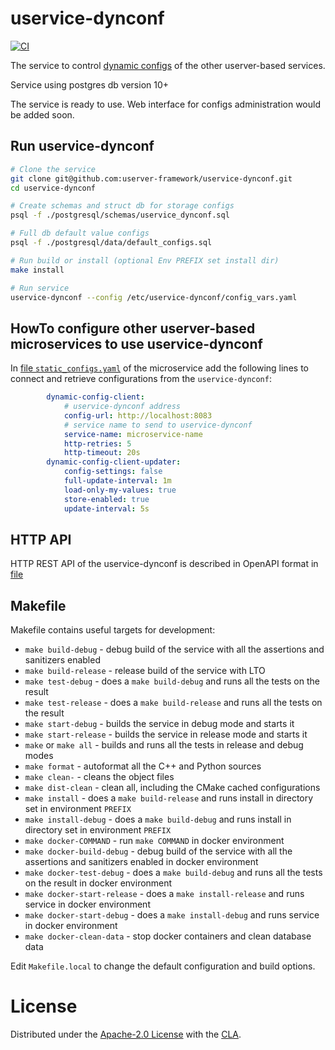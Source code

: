 # uservice-dynconf
[![CI](https://github.com/userver-framework/uservice-dynconf/actions/workflows/ci.yml/badge.svg)](https://github.com/userver-framework/uservice-dynconf/actions/workflows/ci.yml)

The service to control [dynamic configs](https://userver.tech/d5/d46/md_en_2userver_2dynamic__config.html) of the other userver-based services.

Service using postgres db version 10+

The service is ready to use. Web interface for configs administration would be added soon.

## Run uservice-dynconf

```sh
# Clone the service
git clone git@github.com:userver-framework/uservice-dynconf.git
cd uservice-dynconf

# Create schemas and struct db for storage configs
psql -f ./postgresql/schemas/uservice_dynconf.sql

# Full db default value configs
psql -f ./postgresql/data/default_configs.sql

# Run build or install (optional Env PREFIX set install dir)
make install

# Run service
uservice-dynconf --config /etc/uservice-dynconf/config_vars.yaml
```

## HowTo configure other userver-based microservices to use uservice-dynconf

In [file `static_configs.yaml`](https://github.com/userver-framework/service_template/blob/develop/configs/static_config.yaml#L26) of the microservice add the following lines to connect and retrieve configurations from the `uservice-dynconf`:
```yaml
        dynamic-config-client:
            # uservice-dynconf address
            config-url: http://localhost:8083
            # service name to send to uservice-dynconf
            service-name: microservice-name
            http-retries: 5
            http-timeout: 20s
        dynamic-config-client-updater:
            config-settings: false
            full-update-interval: 1m
            load-only-my-values: true
            store-enabled: true
            update-interval: 5s
```

## HTTP API

HTTP REST API of the uservice-dynconf is described in OpenAPI format in [file](https://github.com/userver-framework/uservice-dynconf/blob/develop/docs/api/api.yaml)

## Makefile

Makefile contains useful targets for development:

* `make build-debug` - debug build of the service with all the assertions and sanitizers enabled
* `make build-release` - release build of the service with LTO
* `make test-debug` - does a `make build-debug` and runs all the tests on the result
* `make test-release` - does a `make build-release` and runs all the tests on the result
* `make start-debug` - builds the service in debug mode and starts it
* `make start-release` - builds the service in release mode and starts it
* `make` or `make all` - builds and runs all the tests in release and debug modes
* `make format` - autoformat all the C++ and Python sources
* `make clean-` - cleans the object files
* `make dist-clean` - clean all, including the CMake cached configurations
* `make install` - does a `make build-release` and runs install in directory set in environment `PREFIX`
* `make install-debug` - does a `make build-debug` and runs install in directory set in environment `PREFIX`
* `make docker-COMMAND` - run `make COMMAND` in docker environment
* `make docker-build-debug` - debug build of the service with all the assertions and sanitizers enabled in docker environment
* `make docker-test-debug` - does a `make build-debug` and runs all the tests on the result in docker environment
* `make docker-start-release` - does a `make install-release` and runs service in docker environment
* `make docker-start-debug` - does a `make install-debug` and runs service in docker environment
* `make docker-clean-data` - stop docker containers and clean database data

Edit `Makefile.local` to change the default configuration and build options.

# License

Distributed under the [Apache-2.0 License](https://github.com/userver-framework/userver-dynconf/blob/develop/LICENSE) with the [CLA](https://github.com/userver-framework/userver-dynconf/blob/develop/CONTRIBUTING.md).
